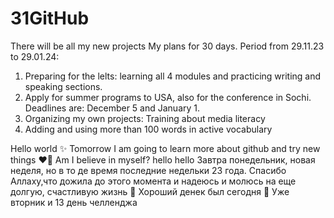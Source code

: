 # 31GitHub
There will be all my new projects 
My plans for 30 days. Period from 29.11.23 to 29.01.24:
1. Preparing for the lelts: learning all 4 modules and practicing writing and speaking sections.
2. Apply for summer programs to USA, also for the conference in Sochi. Deadlines are: December 5 and January 1.
3. Organizing my own projects: Training about media literacy
4. Adding and using more than 100 words in active vocabulary

Hello world ✨
Tomorrow I am going to learn more about github and try new things ❤️‍🔥
Am I believe in myself?
hello 
hello
Завтра понедельник, новая неделя, но в то де время последние недельки 23 года. Спасибо Аллаху,что дожила до этого момента и надеюсь и молюсь на еще долгую, счастливую жизнь 🥰
Хороший денек был сегодня 🤪
Уже вторник и 13 день челленджа 
